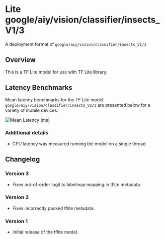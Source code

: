 # Lite google/aiy/vision/classifier/insects_V1/3

A deployment format of `google/aiy/vision/classifier/insects_V1/1`

<!-- asset-path:
https://storage.cloud.google.com/visionkit/aiy/classifier/natural_world_insects_V1/2/quantized_input_uint8/85018f9a4c0110bd69f70be107f7d2207124c301-model-with-metadata.tflite -->
<!-- parent-model: google/aiy/vision/classifier/insects_V1/1 -->

## Overview
This is a TF Lite model for use with TF Lite library.

## Latency Benchmarks

Mean latency benchmarks for the TF Lite model
`google/aiy/vision/classifier/insects_V1/3` are presented below for a variety of
mobile devices.

![Mean Latency (ms)](https://www.gstatic.com/aihub/tfhub/charts/insects_V1/2/mean_latency_ms.png)

### Additional details

*   CPU latency was measured running the model on a single thread.

## Changelog

### Version 3

*   Fixes out-of-order logit to labelmap mapping in tflite metadata.

### Version 2

*   Fixes incorrectly packed tflite metadata.

### Version 1

*   Initial release of the tflite model.
